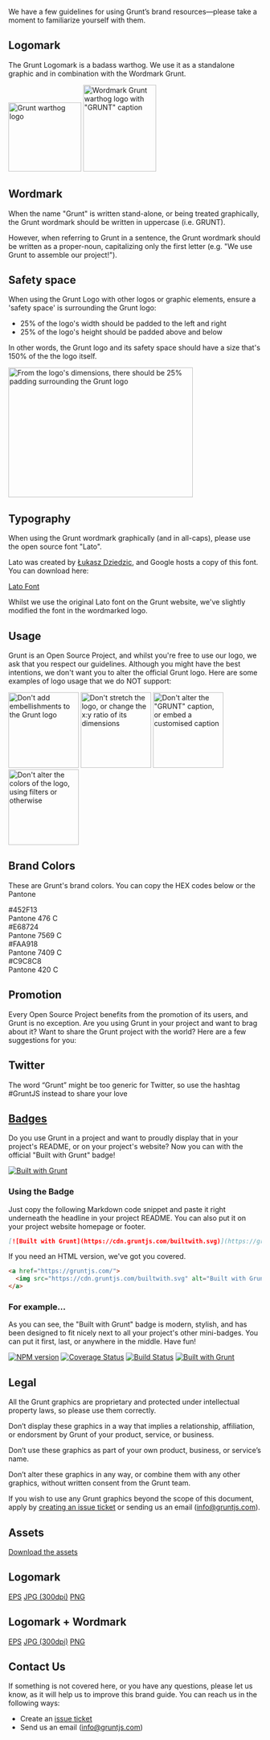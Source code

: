 We have a few guidelines for using Grunt’s brand resources—please take a moment to familiarize yourself with them.

## Logomark

The Grunt Logomark is a badass warthog. We use it as a standalone graphic and in combination with the Wordmark Grunt.

<div class="logomark">
<img alt="Grunt warthog logo" src="/img/docs/grunt-no-wordmark.jpg" width="145" height="137">
<img alt="Wordmark Grunt warthog logo with &quot;GRUNT&quot; caption" src="/img/docs/grunt-wordmark.jpg" width="145" height="172">
</div>

## Wordmark

When the name "Grunt" is written stand-alone, or being treated graphically, the Grunt wordmark should be written in uppercase (i.e. GRUNT).

However, when referring to Grunt in a sentence, the Grunt wordmark should be written as a proper-noun, capitalizing only the first letter (e.g. "We use Grunt to assemble our project!").

## Safety space

When using the Grunt Logo with other logos or graphic elements, ensure a 'safety space' is surrounding the Grunt logo:
* 25% of the logo's width should be padded to the left and right
* 25% of the logo's height should be padded above and below

In other words, the Grunt logo and its safety space should have a size that's 150% of the the logo itself.

<div class="safety">
<img alt="From the logo's dimensions, there should be 25% padding surrounding the Grunt logo" src="/img/docs/safety-space.jpg" width="367" height="258">
</div>

## Typography

When using the Grunt wordmark graphically (and in all-caps), please use the open source font "Lato".

Lato was created by [Łukasz Dziedzic](https://plus.google.com/106163021290874968147/about), and Google hosts a copy of this font. You can download here:

<a href="https://www.google.com/fonts/specimen/Lato" class="button">Lato Font</a>

Whilst we use the original Lato font on the Grunt website, we've slightly modified the font in the wordmarked logo.

## Usage

Grunt is an Open Source Project, and whilst you're free to use our logo, we ask that you respect our guidelines. Although you might have the best intentions, we don't want you to alter the official Grunt logo. Here are some examples of logo usage that we do NOT support:

<div class="usage">
<img alt="Don't add embellishments to the Grunt logo" src="/img/docs/dont-1.jpg" width="140" height="150">
<img alt="Don't stretch the logo, or change the x:y ratio of its dimensions" src="/img/docs/dont-2.jpg" width="140" height="150">
<img alt="Don't alter the &quot;GRUNT&quot; caption, or embed a customised caption" src="/img/docs/dont-3.jpg" width="140" height="150">
<img alt="Don't alter the colors of the logo, using filters or otherwise" src="/img/docs/dont-4.jpg" width="140" height="150">
</div>

## Brand Colors

These are Grunt's brand colors. You can copy the HEX codes below or the Pantone

<div class="brand-colors">
  <div class="color-container brown">
    <div class="color"></div>
    <div class="hex">#452F13</div>
    <div class="pantone">Pantone 476 C</div>
  </div>
  <div class="color-container orange">
    <div class="color"></div>
    <div class="hex">#E68724</div>
    <div class="pantone">Pantone 7569 C</div>
  </div>
  <div class="color-container yellow">
    <div class="color"></div>
    <div class="hex">#FAA918</div>
    <div class="pantone">Pantone 7409 C</div>
  </div>
  <div class="color-container gray">
    <div class="color"></div>
    <div class="hex">#C9C8C8</div>
    <div class="pantone">Pantone 420 C</div>
  </div>
</div>

## Promotion

Every Open Source Project benefits from the promotion of its users, and Grunt is no exception. Are you using Grunt in your project and want to brag about it? Want to share the Grunt project with the world? Here are a few suggestions for you:

## Twitter

The word “Grunt” might be too generic for Twitter, so use the hashtag #GruntJS instead to share your love

## [Badges](/built-with-grunt-badge)

Do you use Grunt in a project and want to proudly display that in your project's README, or on your project's website? Now you can with the official "Built with Grunt" badge!

[![Built with Grunt](https://cdn.gruntjs.com/builtwith.svg)](https://gruntjs.com/)

### Using the Badge

Just copy the following Markdown code snippet and paste it right underneath the headline in your project README. You can also put it on your project website homepage or footer.

```markdown
[![Built with Grunt](https://cdn.gruntjs.com/builtwith.svg)](https://gruntjs.com/)
```

If you need an HTML version, we've got you covered.

```html
<a href="https://gruntjs.com/">
  <img src="https://cdn.gruntjs.com/builtwith.svg" alt="Built with Grunt">
</a>
```

### For example...

As you can see, the "Built with Grunt" badge is modern, stylish, and has been designed to fit nicely next to all your project's other mini-badges. You can put it first, last, or anywhere in the middle. Have fun!

[![NPM version](https://badge.fury.io/js/grunt.svg)](http://badge.fury.io/)
[![Coverage Status](https://s3.amazonaws.com/assets.coveralls.io/badges/coveralls_100.svg)](https://coveralls.io/)
[![Build Status](https://secure.travis-ci.org/gruntjs/grunt.svg?branch=master)](https://travis-ci.org/)
[![Built with Grunt](https://cdn.gruntjs.com/builtwith.svg)](https://gruntjs.com/)

## Legal

All the Grunt graphics are proprietary and protected under intellectual property laws, so please use them correctly.

Don’t display these graphics in a way that implies a relationship, affiliation, or endorsment by Grunt of your product, service, or business.

Don’t use these graphics as part of your own product, business, or service’s name.

Don’t alter these graphics in any way, or combine them with any other graphics, without written consent from the Grunt team.

If you wish to use any Grunt graphics beyond the scope of this document, apply by [creating an issue ticket](https://github.com/gruntjs/gruntjs.com/issues) or sending us an email ([info@gruntjs.com](info@gruntjs.com)).

## Assets

<a class="button" href="#">Download the assets</a>

<h2><a class="anchor" href="#logomark-download" id="logomark-download"></a>Logomark</h2>

<a class="button" href="#">EPS</a>
<a class="button" href="#">JPG (300dpi)</a>
<a class="button" href="#">PNG</a>

## Logomark + Wordmark

<a class="button" href="#">EPS</a>
<a class="button" href="#">JPG (300dpi)</a>
<a class="button" href="#">PNG</a>

## Contact Us

If something is not covered here, or you have any questions, please let us know, as it will help us to improve this brand guide. You can reach us in the following ways:
* Create an [issue ticket](https://github.com/gruntjs/gruntjs.com/issues)
* Send us an email ([info@gruntjs.com](info@gruntjs.com))
